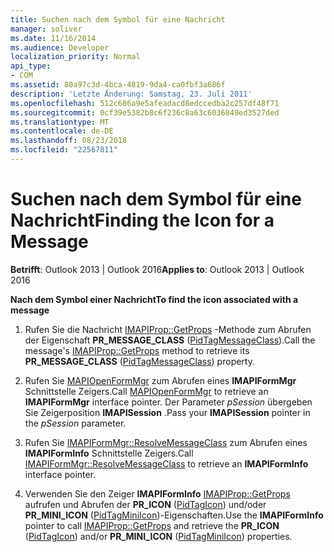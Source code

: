 ```yaml
---
title: Suchen nach dem Symbol für eine Nachricht
manager: soliver
ms.date: 11/16/2014
ms.audience: Developer
localization_priority: Normal
api_type:
- COM
ms.assetid: 80a97c3d-4bca-4819-9da4-ca0fbf3a686f
description: 'Letzte Änderung: Samstag, 23. Juli 2011'
ms.openlocfilehash: 512c686a9e5afeadacd8edccedba2c257df48f71
ms.sourcegitcommit: 0cf39e5382b8c6f236c8a63c6036849ed3527ded
ms.translationtype: MT
ms.contentlocale: de-DE
ms.lasthandoff: 08/23/2018
ms.locfileid: "22567811"
---
```

# <a name="finding-the-icon-for-a-message"></a><span data-ttu-id="288ef-103">Suchen nach dem Symbol für eine Nachricht</span><span class="sxs-lookup"><span data-stu-id="288ef-103">Finding the Icon for a Message</span></span>

  
  
<span data-ttu-id="288ef-104">**Betrifft**: Outlook 2013 | Outlook 2016</span><span class="sxs-lookup"><span data-stu-id="288ef-104">**Applies to**: Outlook 2013 | Outlook 2016</span></span> 
  
 <span data-ttu-id="288ef-105">**Nach dem Symbol einer Nachricht**</span><span class="sxs-lookup"><span data-stu-id="288ef-105">**To find the icon associated with a message**</span></span>
  
1. <span data-ttu-id="288ef-106">Rufen Sie die Nachricht [IMAPIProp::GetProps](imapiprop-getprops.md) -Methode zum Abrufen der Eigenschaft **PR_MESSAGE_CLASS** ([PidTagMessageClass](pidtagmessageclass-canonical-property.md)).</span><span class="sxs-lookup"><span data-stu-id="288ef-106">Call the message's [IMAPIProp::GetProps](imapiprop-getprops.md) method to retrieve its **PR_MESSAGE_CLASS** ([PidTagMessageClass](pidtagmessageclass-canonical-property.md)) property.</span></span>
    
2. <span data-ttu-id="288ef-107">Rufen Sie [MAPIOpenFormMgr](mapiopenformmgr.md) zum Abrufen eines **IMAPIFormMgr** Schnittstelle Zeigers.</span><span class="sxs-lookup"><span data-stu-id="288ef-107">Call [MAPIOpenFormMgr](mapiopenformmgr.md) to retrieve an **IMAPIFormMgr** interface pointer.</span></span> <span data-ttu-id="288ef-108">Der Parameter _pSession_ übergeben Sie Zeigerposition **IMAPISession** .</span><span class="sxs-lookup"><span data-stu-id="288ef-108">Pass your **IMAPISession** pointer in the  _pSession_ parameter.</span></span> 
    
3. <span data-ttu-id="288ef-109">Rufen Sie [IMAPIFormMgr::ResolveMessageClass](imapiformmgr-resolvemessageclass.md) zum Abrufen eines **IMAPIFormInfo** Schnittstelle Zeigers.</span><span class="sxs-lookup"><span data-stu-id="288ef-109">Call [IMAPIFormMgr::ResolveMessageClass](imapiformmgr-resolvemessageclass.md) to retrieve an **IMAPIFormInfo** interface pointer.</span></span> 
    
4. <span data-ttu-id="288ef-110">Verwenden Sie den Zeiger **IMAPIFormInfo** [IMAPIProp::GetProps](imapiprop-getprops.md) aufrufen und Abrufen der **PR_ICON** ([PidTagIcon](pidtagicon-canonical-property.md)) und/oder **PR_MINI_ICON** ([PidTagMiniIcon](pidtagminiicon-canonical-property.md))-Eigenschaften.</span><span class="sxs-lookup"><span data-stu-id="288ef-110">Use the **IMAPIFormInfo** pointer to call [IMAPIProp::GetProps](imapiprop-getprops.md) and retrieve the **PR_ICON** ([PidTagIcon](pidtagicon-canonical-property.md)) and/or **PR_MINI_ICON** ([PidTagMiniIcon](pidtagminiicon-canonical-property.md)) properties.</span></span> 
    

